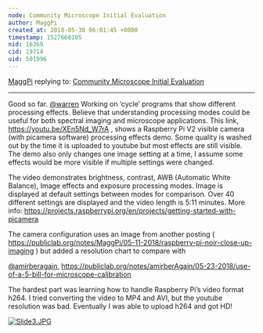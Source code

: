 ```yaml
---
node: Community Microscope Initial Evaluation
author: MaggPi
created_at: 2018-05-30 06:01:45 +0000
timestamp: 1527660105
nid: 16369
cid: 19714
uid: 501996
---
```




[MaggPi](../profile/MaggPi) replying to: [Community Microscope Initial Evaluation](../notes/MaggPi/05-21-2018/community-microscope-resolution-test)

----
Good so far.  [@warren](/profile/warren) Working on ‘cycle’ programs that show different processing effects.   Believe that understanding processing modes could be useful for both spectral imaging and microscope   applications.  This  link, https://youtu.be/XEn5Nd_W7rA , shows a Raspberry Pi V2 visible camera (with picamera software) processing effects demo.  Some  quality is washed out by the time it is uploaded to youtube but most effects are still visible.  The demo also only changes one image setting at a time, I assume some effects would be more visible if multiple settings were changed.

The video demonstrates brightness, contrast, AWB (Automatic White Balance),  Image effects
and exposure processing modes.   Image is displayed at default settings  between modes for comparison.  Over 40 different settings are displayed and the video length is 5:11 minutes. 
More info: https://projects.raspberrypi.org/en/projects/getting-started-with-picamera



The camera configuration uses an image from another posting  (  https://publiclab.org/notes/MaggPi/05-11-2018/raspberry-pi-noir-close-up-imaging ) but added a resolution chart to compare with 

[@amirberagain](/profile/amirberagain),  https://publiclab.org/notes/amirberAgain/05-23-2018/use-of-a-5-bill-for-microscope-calibration 




The hardest part was learning how to handle Raspberry Pi’s  video format h264.  I tried converting the video to MP4 and AVI, but the youtube resolution was bad.  Eventually   I was able to upload h264 and got HD!  



[![Slide3.JPG](/i/25059)](/i/25059)

